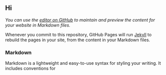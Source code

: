 ## Hi

_You can use the [editor on GitHub](https://github.com/SwapnilGaul/antenna.io/edit/master/index.md) to maintain and preview the content for your website in Markdown files._

Whenever you commit to this repository, GitHub Pages will run [Jekyll](https://jekyllrb.com/) to rebuild the pages in your site, from the content in your Markdown files.

### Markdown

Markdown is a lightweight and easy-to-use syntax for styling your writing. It includes conventions for
